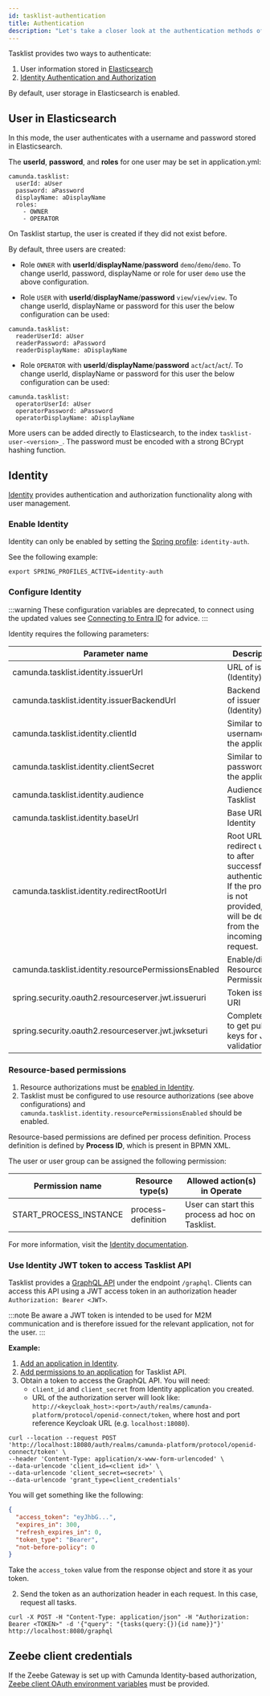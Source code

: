 ```yaml
---
id: tasklist-authentication
title: Authentication
description: "Let's take a closer look at the authentication methods of Tasklist."
---
```


Tasklist provides two ways to authenticate:

1. User information stored in [Elasticsearch](#user-in-elasticsearch)
2. [Identity Authentication and Authorization](#identity)

By default, user storage in Elasticsearch is enabled.

## User in Elasticsearch

In this mode, the user authenticates with a username and password stored in Elasticsearch.

The **userId**, **password**, and **roles** for one user may be set in application.yml:

```
camunda.tasklist:
  userId: aUser
  password: aPassword
  displayName: aDisplayName
  roles:
    - OWNER
    - OPERATOR
```

On Tasklist startup, the user is created if they did not exist before.

By default, three users are created:

- Role `OWNER` with **userId**/**displayName**/**password** `demo`/`demo`/`demo`. To change userId, password, displayName or role for user `demo` use the above configuration.

- Role `USER` with **userId**/**displayName**/**password** `view`/`view`/`view`. To change userId, displayName or password for this user the below configuration can be used:

```
camunda.tasklist:
  readerUserId: aUser
  readerPassword: aPassword
  readerDisplayName: aDisplayName
```

- Role `OPERATOR` with **userId**/**displayName**/**password** `act`/`act`/`act`/. To change userId, displayName or password for this user the below configuration can be used:

```
camunda.tasklist:
  operatorUserId: aUser
  operatorPassword: aPassword
  operatorDisplayName: aDisplayName
```

More users can be added directly to Elasticsearch, to the index `tasklist-user-<version>_`. The password must be encoded with a strong BCrypt hashing function.

## Identity

[Identity](/self-managed/identity/what-is-identity.md) provides authentication and authorization functionality along with user management.

### Enable Identity

Identity can only be enabled by setting the [Spring profile](https://docs.spring.io/spring-boot/docs/current/reference/html/spring-boot-features.html#boot-features-profiles): `identity-auth`.

See the following example:

```
export SPRING_PROFILES_ACTIVE=identity-auth
```

### Configure Identity

:::warning
These configuration variables are deprecated, to connect using the updated values see [Connecting to Entra ID](../platform-deployment/helm-kubernetes/guides/connect-to-an-oidc-provider.md) for advice.
:::

Identity requires the following parameters:

| Parameter name                                       | Description                                                                                                                                   | Example value                                                                     |
| ---------------------------------------------------- | --------------------------------------------------------------------------------------------------------------------------------------------- | --------------------------------------------------------------------------------- |
| camunda.tasklist.identity.issuerUrl                  | URL of issuer (Identity)                                                                                                                      | http://localhost:18080/auth/realms/camunda-platform                               |
| camunda.tasklist.identity.issuerBackendUrl           | Backend URL of issuer (Identity)                                                                                                              | http://localhost:18080/auth/realms/camunda-platform                               |
| camunda.tasklist.identity.clientId                   | Similar to a username for the application                                                                                                     | tasklist                                                                          |
| camunda.tasklist.identity.clientSecret               | Similar to a password for the application                                                                                                     | XALaRPl...s7dL7                                                                   |
| camunda.tasklist.identity.audience                   | Audience for Tasklist                                                                                                                         | tasklist-api                                                                      |
| camunda.tasklist.identity.baseUrl                    | Base URL for Identity                                                                                                                         | http://localhost:8084                                                             |
| camunda.tasklist.identity.redirectRootUrl            | Root URL to redirect users to after successful authentication. If the property is not provided, it will be derived from the incoming request. | http://localhost:8082                                                             |
| camunda.tasklist.identity.resourcePermissionsEnabled | Enable/disable Resource Permissions                                                                                                           | true                                                                              |
| spring.security.oauth2.resourceserver.jwt.issueruri  | Token issuer URI                                                                                                                              | http://localhost:18080/auth/realms/camunda-platform                               |
| spring.security.oauth2.resourceserver.jwt.jwkseturi  | Complete URI to get public keys for JWT validation                                                                                            | http://localhost:18080/auth/realms/camunda-platform/protocol/openid-connect/certs |

### Resource-based permissions

1. Resource authorizations must be [enabled in Identity](/self-managed/concepts/access-control/resource-authorizations.md).
2. Tasklist must be configured to use resource authorizations (see above configurations) and `camunda.tasklist.identity.resourcePermissionsEnabled` should be enabled.

Resource-based permissions are defined per process definition. Process definition is defined by **Process ID**, which is present in BPMN XML.

The user or user group can be assigned the following permission:

| Permission name        | Resource type(s)   | Allowed action(s) in Operate                    |
| ---------------------- | ------------------ | ----------------------------------------------- |
| START_PROCESS_INSTANCE | process-definition | User can start this process ad hoc on Tasklist. |

For more information, visit the [Identity documentation](/self-managed/concepts/access-control/resource-authorizations.md).

### Use Identity JWT token to access Tasklist API

Tasklist provides a [GraphQL API](/apis-tools/tasklist-api/tasklist-api-overview.md) under the endpoint `/graphql`. Clients can access this API using a JWT access token in an authorization header `Authorization: Bearer <JWT>`.

:::note
Be aware a JWT token is intended to be used for M2M communication and is therefore issued for the relevant application, not for the user.
:::

**Example:**

1. [Add an application in Identity](/self-managed/identity/user-guide/additional-features/incorporate-applications.md).
2. [Add permissions to an application](/self-managed/identity/user-guide/additional-features/incorporate-applications.md) for Tasklist API.
3. Obtain a token to access the GraphQL API.
   You will need:
   - `client_id` and `client_secret` from Identity application you created.
   - URL of the authorization server will look like: `http://<keycloak_host>:<port>/auth/realms/camunda-platform/protocol/openid-connect/token`, where host and port reference Keycloak URL (e.g. `localhost:18080`).

```shell
curl --location --request POST 'http://localhost:18080/auth/realms/camunda-platform/protocol/openid-connect/token' \
--header 'Content-Type: application/x-www-form-urlencoded' \
--data-urlencode 'client_id=<client id>' \
--data-urlencode 'client_secret=<secret>' \
--data-urlencode 'grant_type=client_credentials'
```

You will get something like the following:

```json
{
  "access_token": "eyJhbG...",
  "expires_in": 300,
  "refresh_expires_in": 0,
  "token_type": "Bearer",
  "not-before-policy": 0
}
```

Take the `access_token` value from the response object and store it as your token.

2. Send the token as an authorization header in each request. In this case, request all tasks.

```shell
curl -X POST -H "Content-Type: application/json" -H "Authorization: Bearer <TOKEN>" -d '{"query": "{tasks(query:{}){id name}}"}' http://localhost:8080/graphql
```

## Zeebe client credentials

If the Zeebe Gateway is set up with Camunda Identity-based authorization, [Zeebe client OAuth environment variables](../zeebe-deployment/security/client-authorization.md#environment-variables) must be provided.
